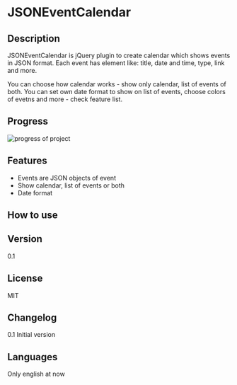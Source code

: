 JSONEventCalendar
=================

Description
-----------

JSONEventCalendar is jQuery plugin to create calendar which shows events in JSON format.
Each event has element like: title, date and time, type, link and more.

You can choose how calendar works - show only calendar, list of events of both.
You can set own date format to show on list of events, choose colors of evetns and more - check feature list.

Progress
-----------

![progress of project](http://dszymczuk.pl/progressbar/)


Features
-----------

 - Events are JSON objects of event
 - Show calendar, list of events or both
 - Date format


How to use
-----------


Version
-----------
0.1
 
License
-----------
MIT

Changelog
-----------
0.1 Initial version

Languages
-----------
Only english at now